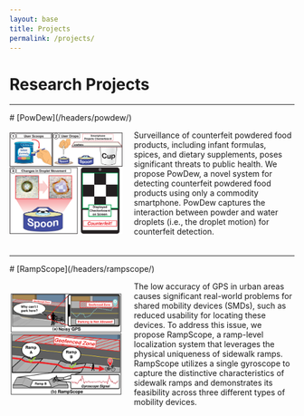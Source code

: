 ```yaml
---
layout: base
title: Projects
permalink: /projects/
---
```


# Research Projects

<hr> <!-- Add Line -->
# [PowDew](/headers/powdew/)
<div style="display: flex; align-items: center; margin-bottom: 20px;">
    <img src="../images/powdew/intro.svg" alt="PowDew" width="200" style="margin-right: 20px;">
    <p>Surveillance of counterfeit powdered food products, including infant formulas, spices, and dietary supplements, poses significant threats to public health. We propose PowDew, a novel system for detecting counterfeit powdered food products using only a commodity smartphone. PowDew captures the interaction between powder and water droplets (i.e., the droplet motion) for counterfeit detection.</p>
</div>

<hr> <!-- Add Line -->
# [RampScope](/headers/rampscope/)
<div style="display: flex; align-items: center; margin-bottom: 20px;">
    <img src="../images/rampscope/intro.svg" alt="RampScope" width="200" style="margin-right: 20px;">
    <p>The low accuracy of GPS in urban areas causes significant real-world problems for shared mobility devices (SMDs), such as reduced usability for locating these devices. To address this issue, we propose RampScope, a ramp-level localization system that leverages the physical uniqueness of sidewalk ramps. RampScope utilizes a single gyroscope to capture the distinctive characteristics of sidewalk ramps and demonstrates its feasibility across three different types of mobility devices.</p>
</div>
